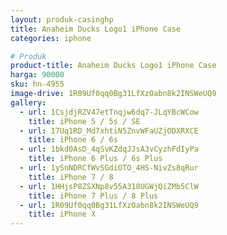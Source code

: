 ```yaml
---
layout: produk-casinghp
title: Anaheim Ducks Logo1 iPhone Case
categories: iphone

# Produk
product-title: Anaheim Ducks Logo1 iPhone Case
harga: 90000
sku: hn-4955
image-drive: 1R09Uf0qq0Bg31LfXzOabn8k2INSWeUQ9
gallery:
  - url: 1CsjdjRZV47etTnqjw6dq7-JLqYBcWCow
    title: iPhone 5 / 5s / SE
  - url: 17Uq1RD_Md7xhtiN5ZnvWFaUZjODXRXCE
    title: iPhone 6 / 6s
  - url: 1bkd0AsD_4qSvKZdqJJsA3vCyzhFdIyPa
    title: iPhone 6 Plus / 6s Plus
  - url: 1ySnNDRCfWvSGdiOTO_4HS-NivZs8qRur
    title: iPhone 7 / 8
  - url: 1HHjsP8ZSXNp8v55A318UGWjQiZMb5ClW
    title: iPhone 7 Plus / 8 Plus
  - url: 1R09Uf0qq0Bg31LfXzOabn8k2INSWeUQ9
    title: iPhone X
---
```

